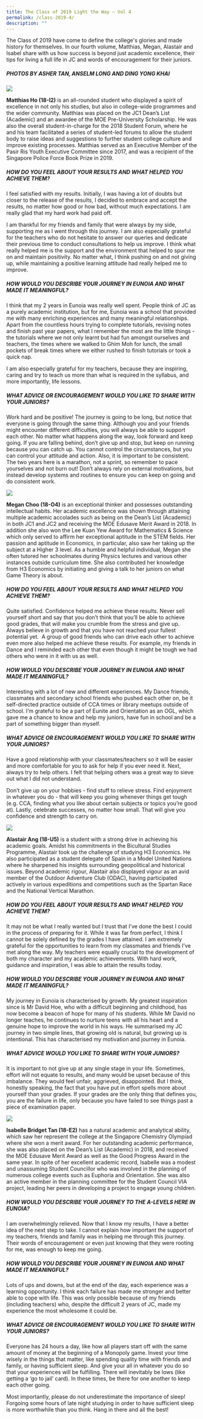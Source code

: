 ```yaml
---
title: The Class of 2019 Light the Way – Vol 4
permalink: /class-2019-4/
description: ""
---
```


The Class of 2019 have come to define the college's glories and made history for themselves. In our fourth volume, Matthias, Megan, Alastair and Isabel share with us how success is beyond just academic excellence, their tips for living a full life in JC and words of encouragement for their juniors.

##### PHOTOS BY ASHER TAN, ANSELM LONG AND DING YONG KHAI

![](/images/2019-matthias.png)

**Matthias Ho (18-I2)** is an all-rounded student who displayed a spirit of excellence in not only his studies, but also in college-wide programmes and the wider community. Matthias was placed on the JC1 Dean’s List (Academic) and an awardee of the MOE Pre-University Scholarship. He was also the overall student-in-charge for the 2018 Student Forum, where he and his team facilitated a series of student-led forums to allow the student body to raise ideas and suggestions to further student college culture and improve existing processes. Matthias served as an Executive Member of the Pasir Ris Youth Executive Committee since 2017, and was a recipient of the Singapore Police Force Book Prize in 2019.

##### HOW DO YOU FEEL ABOUT YOUR RESULTS AND WHAT HELPED YOU ACHIEVE THEM?

I feel satisfied with my results. Initially, I was having a lot of doubts but closer to the release of the results, I decided to embrace and accept the results, no matter how good or how bad, without much expectations. I am really glad that my hard work had paid off. 

I am thankful for my friends and family that were always by my side, supporting me as I went through this journey. I am also especially grateful for the teachers who do not hesitate to answer our queries and dedicate their previous time to conduct consultations to help us improve. I think what really helped me is the support and the environment that helped to spur me on and maintain positivity. No matter what, I think pushing on and not giving up, while maintaining a positive learning attitude had really helped me to improve. 

##### HOW WOULD YOU DESCRIBE YOUR JOURNEY IN EUNOIA AND WHAT MADE IT MEANINGFUL?

I think that my 2 years in Eunoia was really well spent. People think of JC as a purely academic institution, but for me, Eunoia was a school that provided me with many enriching experiences and many meaningful relationships. Apart from the countless hours trying to complete tutorials, revising notes and finish past year papers, what I remember the most are the little things - the tutorials where we not only learnt but had fun amongst ourselves and teachers, the times where we walked to Ghim Moh for lunch, the small pockets of break times where we either rushed to finish tutorials or took a quick nap. 

I am also especially grateful for my teachers, because they are inspiring, caring and try to teach us more than what is required in the syllabus, and more importantly, life lessons.  

##### WHAT ADVICE OR ENCOURAGEMENT WOULD YOU LIKE TO SHARE WITH YOUR JUNIORS?

Work hard and be positive! The journey is going to be long, but notice that everyone is going through the same thing. Although you and your friends might encounter different difficulties, you will always be able to support each other. No matter what happens along the way, look forward and keep going. If you are falling behind, don’t give up and stop, but keep on running because you can catch up. You cannot control the circumstances, but you can control your attitude and action. Also, it is important to be consistent. The two years here is a marathon, not a sprint, so remember to pace yourselves and not burn out! Don’t always rely on external motivations, but instead develop systems and routines to ensure you can keep on going and do consistent work. 

![](/images/2019-megan.png)

**Megan Choo (18-O4)** is an exceptional thinker and possesses outstanding intellectual habits. Her academic excellence was shown through attaining multiple academic accolades such as being on the Dean’s List (Academic) in both JC1 and JC2 and receiving the MOE Edusave Merit Award in 2018. In addition she also won the Lee Kuan Yew Award for Mathematics & Science which only served to affirm her exceptional aptitude in the STEM fields. Her passion and aptitude in Economics, in particular, also saw her taking up the subject at a Higher 3 level. As a humble and helpful individual, Megan she often tutored her schoolmates during Physics lectures and various other instances outside curriculum time. She also contributed her knowledge from H3 Economics by initiating and giving a talk to her juniors on what Game Theory is about. 

##### HOW DO YOU FEEL ABOUT YOUR RESULTS AND WHAT HELPED YOU ACHIEVE THEM?

Quite satisfied. Confidence helped me achieve these results. Never sell yourself short and say that you don’t think that you’ll be able to achieve good grades, that will make you crumble from the stress and give up. Always believe in growth and that you have not reached your fullest potential yet.  A group of good friends who can drive each other to achieve even more also helped me achieve these results. For example, my friends in Dance and I reminded each other that even though it might be tough we had others who were in it with us as well. 

##### HOW WOULD YOU DESCRIBE YOUR JOURNEY IN EUNOIA AND WHAT MADE IT MEANINGFUL?

Interesting with a lot of new and different experiences. My Dance friends, classmates and secondary school friends who pushed each other on, be it self-directed practice outside of CCA times or library meetups outside of school. I’m grateful to be a part of Eunite and Orientation as an OGL, which gave me a chance to know and help my juniors, have fun in school and be a part of something bigger than myself.

##### WHAT ADVICE OR ENCOURAGEMENT WOULD YOU LIKE TO SHARE WITH YOUR JUNIORS?

Have a good relationship with your classmates/teachers so it will be easier and more comfortable for you to ask for help if you ever need it. Next, always try to help others. I felt that helping others was a great way to sieve out what I did not understand. 

Don’t give up on your hobbies - find stuff to relieve stress. Find enjoyment in whatever you do - that will keep you going whenever things get tough (e.g. CCA, finding what you like about certain subjects or topics you’re good at). Lastly, celebrate successes, no matter how small. That will give you confidence and strength to carry on. 

![](/images/2019-alastair.png)

**Alastair Ang (18-U5)** is a student with a strong drive in achieving his academic goals. Amidst his commitments in the Bicultural Studies Programme, Alastair took up the challenge of studying H3 Economics. He also participated as a student delegate of Spain in a Model United Nations where he sharpened his insights surrounding geopolitical and historical issues. Beyond academic rigour, Alastair also displayed vigour as an avid member of the Outdoor Adventure Club (ODAC), having participated actively in various expeditions and competitions such as the Spartan Race and the National Vertical Marathon. 

##### HOW DO YOU FEEL ABOUT YOUR RESULTS AND WHAT HELPED YOU ACHIEVE THEM?

It may not be what I really wanted but I trust that I’ve done the best I could in the process of preparing for it. While it was far from perfect, I think I cannot be solely defined by the grades I have attained. I am extremely grateful for the opportunities to learn from my classmates and friends I’ve met along the way. My teachers were equally crucial to the development of both my character and my academic achievements. With hard work, guidance and inspiration, I was able to attain the results today.

##### HOW WOULD YOU DESCRIBE YOUR JOURNEY IN EUNOIA AND WHAT MADE IT MEANINGFUL?

My journey in Eunoia is characterised by growth. My greatest inspiration since is Mr David Hoe, who with a difficult beginning and childhood, has now become a beacon of hope for many of his students. While Mr David no longer teaches, he continues to nurture teens with all his heart and a genuine hope to improve the world in his ways. He summarised my JC journey in two simple lines, that growing old is natural, but growing up is intentional. This has characterised my motivation and journey in Eunoia.

##### WHAT ADVICE WOULD YOU LIKE TO SHARE WITH YOUR JUNIORS?

It is important to not give up at any single stage in your life. Sometimes, effort will not equate to results, and many would be upset because of this imbalance. They would feel unfair, aggrieved, disappointed. But I think, honestly speaking, the fact that you have put in effort spells more about yourself than your grades. If your grades are the only thing that defines you, you are the failure in life, only because you have failed to see things past a piece of examination paper.

![](/images/2019-isabelle.png)

**Isabelle Bridget Tan (18-E2)** has a natural academic and analytical ability, which saw her represent the college at the Singapore Chemistry Olympiad where she won a merit award. For her outstanding academic performance, she was also placed on the Dean’s List (Academic) in 2018, and received the MOE Edusave Merit Award as well as the Good Progress Award in the same year. In spite of her excellent academic record, Isabelle was a modest and unassuming Student Councillor who was involved in the planning of numerous college events such as Euphoria and Orientation. She was also an active member in the planning committee for the Student Council VIA project, leading her peers in developing a project to engage young children.

##### HOW WOULD YOU DESCRIBE YOUR JOURNEY TO THE A-LEVELS HERE IN EUNOIA?

I am overwhelmingly relieved. Now that I know my results, I have a better idea of the next step to take. I cannot explain how important the support of my teachers, friends and family was in helping me through this journey. Their words of encouragement or even just knowing that they were rooting for me, was enough to keep me going. 

##### HOW WOULD YOU DESCRIBE YOUR JOURNEY IN EUNOIA AND WHAT MADE IT MEANINGFUL?

Lots of ups and downs, but at the end of the day, each experience was a learning opportunity. I think each failure has made me stronger and better able to cope with life. This was only possible because of my friends (including teachers) who, despite the difficult 2 years of JC, made my experience the most wholesome it could be.

##### WHAT ADVICE OR ENCOURAGEMENT WOULD YOU LIKE TO SHARE WITH YOUR JUNIORS?

Everyone has 24 hours a day, like how all players start off with the same amount of money at the beginning of a Monopoly game. Invest your time wisely in the things that matter, like spending quality time with friends and family, or having sufficient sleep. And give your all in whatever you do so that your experiences will be fulfilling. There will inevitably be lows (like getting a ‘go to jail’ card). In these times, be there for one another to keep each other going. 

Most importantly, please do not underestimate the importance of sleep! Forgoing some hours of late night studying in order to have sufficient sleep is more worthwhile than you think. Hang in there and all the best!